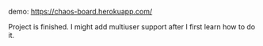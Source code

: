 demo: https://chaos-board.herokuapp.com/

Project is finished. I might add multiuser support after I first learn how to do it.